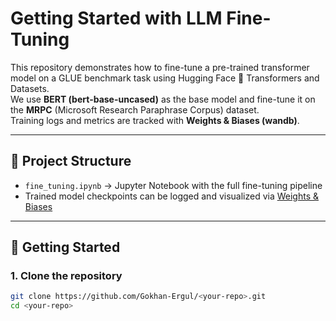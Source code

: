 # Getting Started with LLM Fine-Tuning

This repository demonstrates how to fine-tune a pre-trained transformer model on a GLUE benchmark task using Hugging Face 🤗 Transformers and Datasets.  
We use **BERT (bert-base-uncased)** as the base model and fine-tune it on the **MRPC** (Microsoft Research Paraphrase Corpus) dataset.  
Training logs and metrics are tracked with **Weights & Biases (wandb)**.

---

## 📂 Project Structure

- `fine_tuning.ipynb` → Jupyter Notebook with the full fine-tuning pipeline    
- Trained model checkpoints can be logged and visualized via [Weights & Biases](https://wandb.ai)  

---

## 🚀 Getting Started

### 1. Clone the repository
```bash
git clone https://github.com/Gokhan-Ergul/<your-repo>.git
cd <your-repo>
